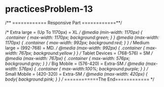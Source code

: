 # practicesProblem-13

/** ============  Responsive Part  ============**/

/* Extra large = (Up To 1170px) = XL */
@media (min-width: 1170px) {
    .container {
        max-width: 1170px;
 background:green;
    }
}
@media (max-width: 1170px) {
   .container {
        max-width: 992px;
 background:red;
    }
}
/* Medium large = (992-768) = MD. */
@media (max-width: 992px) {
   .container {
        max-width: 767px;
 background:yellow
    }
}
/* Tablet Devices = (768-576) = SM */
@media (max-width: 767px) {
   .container {
        max-width: 576px;
 background:gray;
    }
}
/* Big Mobile  = (576-420) = Extra-SM */
@media (max-width: 576px) {
     .container {
        max-width:100%;
 background:purple;
    }
}
/* Small Mobile = (420-320) = Extra-SM */
@media (max-width: 420px) {
  body{
 background:pink;
}
}
/* ============The End============  */
